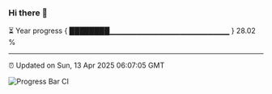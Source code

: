 ### Hi there 👋

⏳ Year progress { ████████▁▁▁▁▁▁▁▁▁▁▁▁▁▁▁▁▁▁▁▁▁▁ } 28.02 %

---

⏰ Updated on Sun, 13 Apr 2025 06:07:05 GMT

![Progress Bar CI](https://github.com/liununu/liununu/workflows/Progress%20Bar%20CI/badge.svg)
